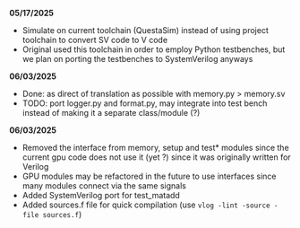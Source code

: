 **05/17/2025**
* Simulate on current toolchain (QuestaSim) instead of using project toolchain to convert SV code to V code
* Original used this toolchain in order to employ Python testbenches, but we plan on porting the testbenches to SystemVerilog anyways

**06/03/2025**
* Done: as direct of translation as possible with memory.py > memory.sv
* TODO: port logger.py and format.py, may integrate into test bench instead of making it a separate class/module (?)

**06/03/2025**
* Removed the interface from memory, setup and test* modules since the current gpu code does not use it (yet ?) since it was originally written for Verilog
* GPU modules may be refactored in the future to use interfaces since many modules connect via the same signals
* Added SystemVerilog port for test_matadd
* Added sources.f file for quick compilation (use ```vlog -lint -source -file sources.f```)

